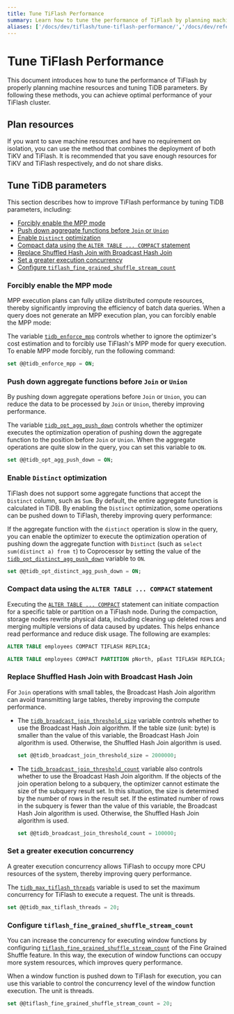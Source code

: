 ```yaml
---
title: Tune TiFlash Performance
summary: Learn how to tune the performance of TiFlash by planning machine resources and tuning TiDB parameters.
aliases: ['/docs/dev/tiflash/tune-tiflash-performance/','/docs/dev/reference/tiflash/tune-performance/']
---
```


# Tune TiFlash Performance

This document introduces how to tune the performance of TiFlash by properly planning machine resources and tuning TiDB parameters. By following these methods, you can achieve optimal performance of your TiFlash cluster.

## Plan resources

If you want to save machine resources and have no requirement on isolation, you can use the method that combines the deployment of both TiKV and TiFlash. It is recommended that you save enough resources for TiKV and TiFlash respectively, and do not share disks.

## Tune TiDB parameters

This section describes how to improve TiFlash performance by tuning TiDB parameters, including:

- [Forcibly enable the MPP mode](#forcibly-enable-the-mpp-mode)
- [Push down aggregate functions before `Join` or `Union`](#push-down-aggregate-functions-before-join-or-union)
- [Enable `Distinct` optimization](#enable-distinct-optimization)
- [Compact data using the `ALTER TABLE ... COMPACT` statement](#compact-data-using-the-alter-table--compact-statement)
- [Replace Shuffled Hash Join with Broadcast Hash Join](#replace-shuffled-hash-join-with-broadcast-hash-join)
- [Set a greater execution concurrency](#set-a-greater-execution-concurrency)
- [Configure `tiflash_fine_grained_shuffle_stream_count`](#configure-tiflash_fine_grained_shuffle_stream_count)

### Forcibly enable the MPP mode

MPP execution plans can fully utilize distributed compute resources, thereby significantly improving the efficiency of batch data queries. When a query does not generate an MPP execution plan, you can forcibly enable the MPP mode:

The variable [`tidb_enforce_mpp`](/system-variables.md#tidb_enforce_mpp-new-in-v51) controls whether to ignore the optimizer's cost estimation and to forcibly use TiFlash's MPP mode for query execution. To enable MPP mode forcibly, run the following command:

```sql
set @@tidb_enforce_mpp = ON;
```

### Push down aggregate functions before `Join` or `Union`

By pushing down aggregate operations before `Join` or `Union`, you can reduce the data to be processed by `Join` or `Union`, thereby improving performance.

The variable [`tidb_opt_agg_push_down`](/system-variables.md#tidb_opt_agg_push_down) controls whether the optimizer executes the optimization operation of pushing down the aggregate function to the position before `Join` or `Union`. When the aggregate operations are quite slow in the query, you can set this variable to `ON`.

```sql
set @@tidb_opt_agg_push_down = ON;
```

### Enable `Distinct` optimization

TiFlash does not support some aggregate functions that accept the `Distinct` column, such as `Sum`. By default, the entire aggregate function is calculated in TiDB. By enabling the `Distinct` optimization, some operations can be pushed down to TiFlash, thereby improving query performance:

If the aggregate function with the `distinct` operation is slow in the query, you can enable the optimizer to execute the optimization operation of pushing down the aggregate function with `Distinct` (such as `select sum(distinct a) from t`) to Coprocessor by setting the value of the [`tidb_opt_distinct_agg_push_down`](/system-variables.md#tidb_opt_distinct_agg_push_down) variable to `ON`.

```sql
set @@tidb_opt_distinct_agg_push_down = ON;
```

### Compact data using the `ALTER TABLE ... COMPACT` statement

Executing the [`ALTER TABLE ... COMPACT`](/sql-statements/sql-statement-alter-table-compact.md) statement can initiate compaction for a specific table or partition on a TiFlash node. During the compaction, storage nodes rewrite physical data, including cleaning up deleted rows and merging multiple versions of data caused by updates. This helps enhance read performance and reduce disk usage. The following are examples:

```sql
ALTER TABLE employees COMPACT TIFLASH REPLICA;
```

```sql
ALTER TABLE employees COMPACT PARTITION pNorth, pEast TIFLASH REPLICA;
```

### Replace Shuffled Hash Join with Broadcast Hash Join

For `Join` operations with small tables, the Broadcast Hash Join algorithm can avoid transmitting large tables, thereby improving the compute performance.

- The [`tidb_broadcast_join_threshold_size`](/system-variables.md#tidb_broadcast_join_threshold_size-new-in-v50) variable controls whether to use the Broadcast Hash Join algorithm. If the table size (unit: byte) is smaller than the value of this variable, the Broadcast Hash Join algorithm is used. Otherwise, the Shuffled Hash Join algorithm is used.

    ```sql
    set @@tidb_broadcast_join_threshold_size = 2000000;
    ```

- The [`tidb_broadcast_join_threshold_count`](/system-variables.md#tidb_broadcast_join_threshold_count-new-in-v50) variable also controls whether to use the Broadcast Hash Join algorithm. If the objects of the join operation belong to a subquery, the optimizer cannot estimate the size of the subquery result set. In this situation, the size is determined by the number of rows in the result set. If the estimated number of rows in the subquery is fewer than the value of this variable, the Broadcast Hash Join algorithm is used. Otherwise, the Shuffled Hash Join algorithm is used.

    ```sql
    set @@tidb_broadcast_join_threshold_count = 100000;
    ```

### Set a greater execution concurrency

A greater execution concurrency allows TiFlash to occupy more CPU resources of the system, thereby improving query performance.

The [`tidb_max_tiflash_threads`](/system-variables.md#tidb_max_tiflash_threads-new-in-v610) variable is used to set the maximum concurrency for TiFlash to execute a request. The unit is threads.

```sql
set @@tidb_max_tiflash_threads = 20;
```

### Configure `tiflash_fine_grained_shuffle_stream_count`

You can increase the concurrency for executing window functions by configuring [`tiflash_fine_grained_shuffle_stream_count`](/system-variables.md#tiflash_fine_grained_shuffle_stream_count-new-in-v620) of the Fine Grained Shuffle feature. In this way, the execution of window functions can occupy more system resources, which improves query performance.

When a window function is pushed down to TiFlash for execution, you can use this variable to control the concurrency level of the window function execution. The unit is threads.

```sql
set @@tiflash_fine_grained_shuffle_stream_count = 20;
```
